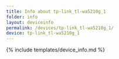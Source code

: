 ```yaml
---
title: Info about tp-link_tl-wa5210g_1
folder: info
layout: deviceinfo
permalink: /devices/tp-link_tl-wa5210g_1/
device: tp-link_tl-wa5210g_1
---
```

{% include templates/device_info.md %}
